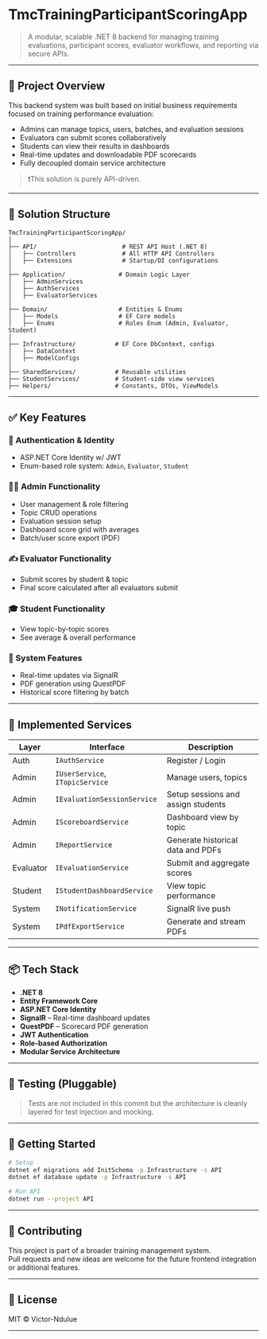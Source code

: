 # TmcTrainingParticipantScoringApp


> A modular, scalable .NET 8 backend for managing training evaluations, participant scores, evaluator workflows, and reporting via secure APIs.

---

## 📘 Project Overview

This backend system was built based on initial business requirements focused on training performance evaluation:

- Admins can manage topics, users, batches, and evaluation sessions
- Evaluators can submit scores collaboratively
- Students can view their results in dashboards
- Real-time updates and downloadable PDF scorecards
- Fully decoupled domain service architecture

> ❗This solution is purely API-driven.

---

## 🧱 Solution Structure

```
TmcTrainingParticipantScoringApp/
│
├── API/                        # REST API Host (.NET 8)
│   ├── Controllers             # All HTTP API Controllers
│   ├── Extensions              # Startup/DI configurations
│
├── Application/               # Domain Logic Layer
│   ├── AdminServices
│   ├── AuthServices
│   ├── EvaluatorServices
│
├── Domain/                    # Entities & Enums
│   ├── Models                 # EF Core models
│   ├── Enums                  # Roles Enum (Admin, Evaluator, Student)
│
├── Infrastructure/           # EF Core DbContext, configs
│   ├── DataContext
│   ├── ModelConfigs
│
├── SharedServices/           # Reusable utilities
├── StudentServices/          # Student-side view services
├── Helpers/                  # Constants, DTOs, ViewModels
```

---

## ✅ Key Features

### 🔐 Authentication & Identity
- ASP.NET Core Identity w/ JWT
- Enum-based role system: `Admin`, `Evaluator`, `Student`

### 🧑‍🏫 Admin Functionality
- User management & role filtering
- Topic CRUD operations
- Evaluation session setup
- Dashboard score grid with averages
- Batch/user score export (PDF)

### ✍️ Evaluator Functionality
- Submit scores by student & topic
- Final score calculated after all evaluators submit

### 🎓 Student Functionality
- View topic-by-topic scores
- See average & overall performance

### 📡 System Features
- Real-time updates via SignalR
- PDF generation using QuestPDF
- Historical score filtering by batch

---

## 🧠 Implemented Services

| Layer             | Interface                          | Description                              |
|------------------|-------------------------------------|------------------------------------------|
| Auth             | `IAuthService`                      | Register / Login                         |
| Admin            | `IUserService`, `ITopicService`     | Manage users, topics                     |
| Admin            | `IEvaluationSessionService`         | Setup sessions and assign students       |
| Admin            | `IScoreboardService`                | Dashboard view by topic                  |
| Admin            | `IReportService`                    | Generate historical data and PDFs        |
| Evaluator        | `IEvaluationService`                | Submit and aggregate scores              |
| Student          | `IStudentDashboardService`          | View topic performance                   |
| System           | `INotificationService`              | SignalR live push                        |
| System           | `IPdfExportService`                 | Generate and stream PDFs                 |


---

## 📦 Tech Stack

- **.NET 8**
- **Entity Framework Core**
- **ASP.NET Core Identity**
- **SignalR** – Real-time dashboard updates
- **QuestPDF** – Scorecard PDF generation
- **JWT Authentication**
- **Role-based Authorization**
- **Modular Service Architecture**

---

## 🧪 Testing (Pluggable)

> Tests are not included in this commit but the architecture is cleanly layered for test injection and mocking.

---

## 🚀 Getting Started

```bash
# Setup
dotnet ef migrations add InitSchema -p Infrastructure -s API
dotnet ef database update -p Infrastructure -s API

# Run API
dotnet run --project API
```

---

## 🤝 Contributing

This project is part of a broader training management system.  
Pull requests and new ideas are welcome for the future frontend integration or additional features.

---

## 📜 License

MIT © Victor-Ndulue 

---

